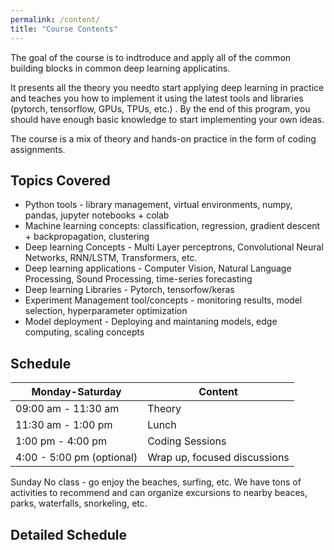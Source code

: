 ```yaml
---
permalink: /content/
title: "Course Contents"
---
```


The goal of the course is to indtroduce and apply all of the common building blocks in common deep learning applicatins.

It presents all the theory you needto start applying deep learning in practice and teaches you how to implement it using the latest tools and libraries (pytorch, tensorflow, GPUs, TPUs, etc.)  . By the end of this program, you should have enough basic knowledge to start implementing your own ideas.

The course is a mix of theory and hands-on practice in the form of coding assignments. 

## Topics Covered

* Python tools - library management, virtual environments, numpy, pandas, jupyter notebooks + colab 
* Machine learning concepts: classification, regression, gradient descent + backpropagation, clustering
* Deep learning Concepts - Multi Layer perceptrons, Convolutional Neural Networks, RNN/LSTM, Transformers, etc.
* Deep learning applications - Computer Vision, Natural Language Processing, Sound Processing, time-series forecasting
* Deep learning Libraries - Pytorch, tensorfow/keras
* Experiment Management tool/concepts - monitoring results, model selection, hyperparameter optimization
* Model deployment - Deploying and maintaning models, edge computing, scaling concepts


## Schedule

|Monday-Saturday    |Content| 
---                 | --- | 
|09:00 am - 11:30 am|Theory |
|11:30 am - 1:00 pm |Lunch|
|1:00 pm - 4:00 pm  |Coding Sessions|
|4:00 - 5:00 pm (optional)  | Wrap up, focused discussions |

Sunday No class - go enjoy the beaches, surfing, etc. We have tons of activities to recommend and can organize excursions to nearby beaces, parks, waterfalls, snorkeling, etc.

## Detailed Schedule
